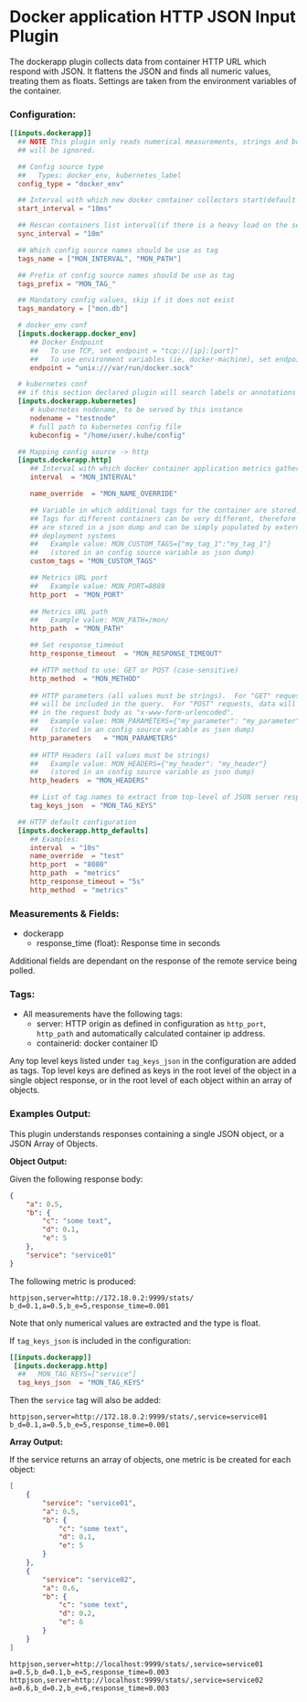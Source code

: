 # Docker application HTTP JSON Input Plugin

The dockerapp plugin collects data from container HTTP URL which respond with JSON.
It flattens the JSON and finds all numeric values, treating them as floats.
Settings are taken from the environment variables of the container.


### Configuration:

```toml
[[inputs.dockerapp]]
  ## NOTE This plugin only reads numerical measurements, strings and booleans
  ## will be ignored.

  ## Config source type
  ##   Types: docker_env, kubernetes_label
  config_type = "docker_env"

  ## Interval with which new docker container collectors start(default 10ms)
  start_interval = "10ms"

  ## Rescan containers list interval(if there is a heavy load on the server, not always the messages come through the event api)
  sync_interval = "10m"

  ## Which config source names should be use as tag
  tags_name = ["MON_INTERVAL", "MON_PATH"]

  ## Prefix of config source names should be use as tag
  tags_prefix = "MON_TAG_"

  ## Mandatory config values, skip if it does not exist
  tags_mandatory = ["mon.db"]

  # docker_env conf
  [inputs.dockerapp.docker_env]
     ## Docker Endpoint
     ##   To use TCP, set endpoint = "tcp://[ip]:[port]"
     ##   To use environment variables (ie, docker-machine), set endpoint = "ENV"
     endpoint = "unix:///var/run/docker.sock"

  # kubernetes conf
  ## if this section declared plugin will search labels or annotations in k8s pods
  [inputs.dockerapp.kubernetes]
     # kubernetes nodename, to be served by this instance 
     nodename = "testnode" 
     # full path to kubernetes config file
     kubeconfig = "/home/user/.kube/config"

  ## Mapping config source -> http
  [inputs.dockerapp.http]
     ## Interval with which docker container application metrics gather
     interval  = "MON_INTERVAL"

     name_override  = "MON_NAME_OVERRIDE"

     ## Variable in which additional tags for the container are stored.
     ## Tags for different containers can be very different, therefore some of them 
     ## are stored in a json dump and can be simply populated by external container 
     ## deployment systems
     ##   Example value: MON_CUSTOM_TAGS={"my_tag_1":"my_tag_1"}
     ##   (stored in an config source variable as json dump)
     custom_tags = "MON_CUSTOM_TAGS"

     ## Metrics URL port
     ##   Example value: MON_PORT=8888
     http_port  = "MON_PORT"
	 
     ## Metrics URL path
     ##   Example value: MON_PATH=/mon/
     http_path  = "MON_PATH"

     ## Set response_timeout
     http_response_timeout  = "MON_RESPONSE_TIMEOUT"

     ## HTTP method to use: GET or POST (case-sensitive)
     http_method  = "MON_METHOD"
  
     ## HTTP parameters (all values must be strings).  For "GET" requests, data
     ## will be included in the query.  For "POST" requests, data will be included
     ## in the request body as "x-www-form-urlencoded".
     ##   Example value: MON_PARAMETERS={"my_parameter": "my_parameter"}
     ##   (stored in an config source variable as json dump)
     http_parameters   = "MON_PARAMETERS"
  
     ## HTTP Headers (all values must be strings)
     ##   Example value: MON_HEADERS={"my_header": "my_header"}  
     ##   (stored in an config source variable as json dump)
     http_headers  = "MON_HEADERS"

     ## List of tag names to extract from top-level of JSON server response
     tag_keys_json  = "MON_TAG_KEYS"

  ## HTTP default configuration
  [inputs.dockerapp.http_defaults]
     ## Examples:
     interval  = "10s"
     name_override  = "test"
     http_port  = "8080"
     http_path  = "metrics"
     http_response_timeout = "5s"
     http_method  = "metrics"
```

### Measurements & Fields:

- dockerapp
	- response_time (float): Response time in seconds

Additional fields are dependant on the response of the remote service being polled.

### Tags:

- All measurements have the following tags:
	- server: HTTP origin as defined in configuration as `http_port`, `http_path` and automatically calculated container ip address.
    - containerid: docker container ID

Any top level keys listed under `tag_keys_json` in the configuration are added as tags.  Top level keys are defined as keys in the root level of the object in a single object response, or in the root level of each object within an array of objects.


### Examples Output:

This plugin understands responses containing a single JSON object, or a JSON Array of Objects.

**Object Output:**

Given the following response body:
```json
{
    "a": 0.5,
    "b": {
        "c": "some text",
        "d": 0.1,
        "e": 5
    },
    "service": "service01"
}
```
The following metric is produced:

`httpjson,server=http://172.18.0.2:9999/stats/ b_d=0.1,a=0.5,b_e=5,response_time=0.001`

Note that only numerical values are extracted and the type is float.

If `tag_keys_json` is included in the configuration:

```toml
[[inputs.dockerapp]]
 [inputs.dockerapp.http]
  ##   MON_TAG_KEYS=["service"] 
  tag_keys_json  = "MON_TAG_KEYS"
```

Then the `service` tag will also be added:

`httpjson,server=http://172.18.0.2:9999/stats/,service=service01 b_d=0.1,a=0.5,b_e=5,response_time=0.001`

**Array Output:**

If the service returns an array of objects, one metric is be created for each object:

```json
[
    {
        "service": "service01",
        "a": 0.5,
        "b": {
            "c": "some text",
            "d": 0.1,
            "e": 5
        }
    },
    {
        "service": "service02",
        "a": 0.6,
        "b": {
            "c": "some text",
            "d": 0.2,
            "e": 6
        }
    }
]
```

`httpjson,server=http://localhost:9999/stats/,service=service01 a=0.5,b_d=0.1,b_e=5,response_time=0.003`
`httpjson,server=http://localhost:9999/stats/,service=service02 a=0.6,b_d=0.2,b_e=6,response_time=0.003`
